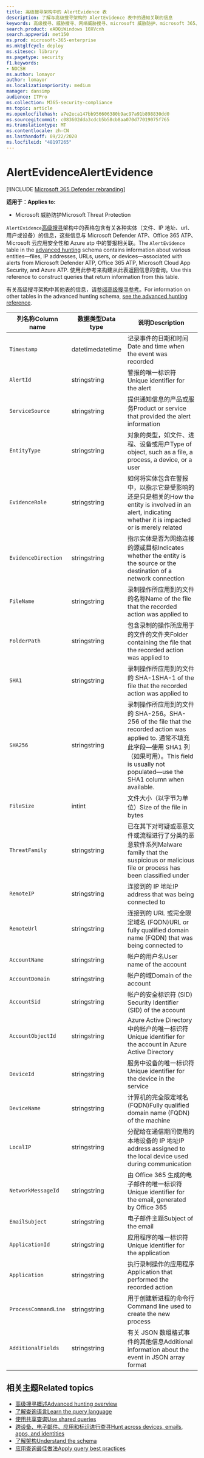 ```yaml
---
title: 高级搜寻架构中的 AlertEvidence 表
description: 了解与高级搜寻架构的 AlertEvidence 表中的通知关联的信息
keywords: 高级搜寻、威胁搜寻、网络威胁搜寻、microsoft 威胁防护、microsoft 365、mtp、m365、搜索、查询、遥测、架构参考、kusto、表、列、数据类型、说明、AlertInfo、设备、实体、证据、文件、IP 地址、设备、计算机、用户、帐户
search.product: eADQiWindows 10XVcnh
search.appverid: met150
ms.prod: microsoft-365-enterprise
ms.mktglfcycl: deploy
ms.sitesec: library
ms.pagetype: security
f1.keywords:
- NOCSH
ms.author: lomayor
author: lomayor
ms.localizationpriority: medium
manager: dansimp
audience: ITPro
ms.collection: M365-security-compliance
ms.topic: article
ms.openlocfilehash: a7e2eca147bb956606380b9ac97a91b898830dd0
ms.sourcegitcommit: c083602dda3cdcb5b58cb8aa070d77019075f765
ms.translationtype: MT
ms.contentlocale: zh-CN
ms.lasthandoff: 09/22/2020
ms.locfileid: "48197265"
---
```

# <a name="alertevidence"></a><span data-ttu-id="929cb-104">AlertEvidence</span><span class="sxs-lookup"><span data-stu-id="929cb-104">AlertEvidence</span></span>

[!INCLUDE [Microsoft 365 Defender rebranding](../includes/microsoft-defender.md)]


<span data-ttu-id="929cb-105">**适用于：**</span><span class="sxs-lookup"><span data-stu-id="929cb-105">**Applies to:**</span></span>
- <span data-ttu-id="929cb-106">Microsoft 威胁防护</span><span class="sxs-lookup"><span data-stu-id="929cb-106">Microsoft Threat Protection</span></span>

<span data-ttu-id="929cb-107">`AlertEvidence`[高级搜寻](advanced-hunting-overview.md)架构中的表格包含有关各种实体（文件、IP 地址、url、用户或设备）的信息，这些信息与 Microsoft Defender ATP、Office 365 ATP、Microsoft 云应用安全性和 Azure atp 中的警报相关联。</span><span class="sxs-lookup"><span data-stu-id="929cb-107">The `AlertEvidence` table in the [advanced hunting](advanced-hunting-overview.md) schema contains information about various entities—files, IP addresses, URLs, users, or devices—associated with alerts from Microsoft Defender ATP, Office 365 ATP, Microsoft Cloud App Security, and Azure ATP.</span></span> <span data-ttu-id="929cb-108">使用此参考来构建从此表返回信息的查询。</span><span class="sxs-lookup"><span data-stu-id="929cb-108">Use this reference to construct queries that return information from this table.</span></span>

<span data-ttu-id="929cb-109">有关高级搜寻架构中其他表的信息，请[参阅高级搜寻参考](advanced-hunting-schema-tables.md)。</span><span class="sxs-lookup"><span data-stu-id="929cb-109">For information on other tables in the advanced hunting schema, [see the advanced hunting reference](advanced-hunting-schema-tables.md).</span></span>

| <span data-ttu-id="929cb-110">列名称</span><span class="sxs-lookup"><span data-stu-id="929cb-110">Column name</span></span> | <span data-ttu-id="929cb-111">数据类型</span><span class="sxs-lookup"><span data-stu-id="929cb-111">Data type</span></span> | <span data-ttu-id="929cb-112">说明</span><span class="sxs-lookup"><span data-stu-id="929cb-112">Description</span></span> |
|-------------|-----------|-------------|
| `Timestamp` | <span data-ttu-id="929cb-113">datetime</span><span class="sxs-lookup"><span data-stu-id="929cb-113">datetime</span></span> | <span data-ttu-id="929cb-114">记录事件的日期和时间</span><span class="sxs-lookup"><span data-stu-id="929cb-114">Date and time when the event was recorded</span></span> |
| `AlertId` | <span data-ttu-id="929cb-115">string</span><span class="sxs-lookup"><span data-stu-id="929cb-115">string</span></span> | <span data-ttu-id="929cb-116">警报的唯一标识符</span><span class="sxs-lookup"><span data-stu-id="929cb-116">Unique identifier for the alert</span></span> |
| `ServiceSource` | <span data-ttu-id="929cb-117">string</span><span class="sxs-lookup"><span data-stu-id="929cb-117">string</span></span> | <span data-ttu-id="929cb-118">提供通知信息的产品或服务</span><span class="sxs-lookup"><span data-stu-id="929cb-118">Product or service that provided the alert information</span></span> |
| `EntityType` | <span data-ttu-id="929cb-119">string</span><span class="sxs-lookup"><span data-stu-id="929cb-119">string</span></span> | <span data-ttu-id="929cb-120">对象的类型，如文件、进程、设备或用户</span><span class="sxs-lookup"><span data-stu-id="929cb-120">Type of object, such as a file, a process, a device, or a user</span></span> |
| `EvidenceRole` | <span data-ttu-id="929cb-121">string</span><span class="sxs-lookup"><span data-stu-id="929cb-121">string</span></span> | <span data-ttu-id="929cb-122">如何将实体包含在警报中，以指示它是受影响的还是只是相关的</span><span class="sxs-lookup"><span data-stu-id="929cb-122">How the entity is involved in an alert, indicating whether it is impacted or is merely related</span></span> |
| `EvidenceDirection` | <span data-ttu-id="929cb-123">string</span><span class="sxs-lookup"><span data-stu-id="929cb-123">string</span></span> | <span data-ttu-id="929cb-124">指示实体是否为网络连接的源或目标</span><span class="sxs-lookup"><span data-stu-id="929cb-124">Indicates whether the entity is the source or the destination of a network connection</span></span> |
| `FileName` | <span data-ttu-id="929cb-125">string</span><span class="sxs-lookup"><span data-stu-id="929cb-125">string</span></span> | <span data-ttu-id="929cb-126">录制操作所应用到的文件的名称</span><span class="sxs-lookup"><span data-stu-id="929cb-126">Name of the file that the recorded action was applied to</span></span> |
| `FolderPath` | <span data-ttu-id="929cb-127">string</span><span class="sxs-lookup"><span data-stu-id="929cb-127">string</span></span> | <span data-ttu-id="929cb-128">包含录制的操作所应用于的文件的文件夹</span><span class="sxs-lookup"><span data-stu-id="929cb-128">Folder containing the file that the recorded action was applied to</span></span> |
| `SHA1` | <span data-ttu-id="929cb-129">string</span><span class="sxs-lookup"><span data-stu-id="929cb-129">string</span></span> | <span data-ttu-id="929cb-130">录制操作所应用到的文件的 SHA-1</span><span class="sxs-lookup"><span data-stu-id="929cb-130">SHA-1 of the file that the recorded action was applied to</span></span> |
| `SHA256` | <span data-ttu-id="929cb-131">string</span><span class="sxs-lookup"><span data-stu-id="929cb-131">string</span></span> | <span data-ttu-id="929cb-132">录制操作所应用到的文件的 SHA-256。</span><span class="sxs-lookup"><span data-stu-id="929cb-132">SHA-256 of the file that the recorded action was applied to.</span></span> <span data-ttu-id="929cb-133">通常不填充此字段—使用 SHA1 列（如果可用）。</span><span class="sxs-lookup"><span data-stu-id="929cb-133">This field is usually not populated—use the SHA1 column when available.</span></span> |
| `FileSize` | <span data-ttu-id="929cb-134">int</span><span class="sxs-lookup"><span data-stu-id="929cb-134">int</span></span> | <span data-ttu-id="929cb-135">文件大小（以字节为单位）</span><span class="sxs-lookup"><span data-stu-id="929cb-135">Size of the file in bytes</span></span> |
| `ThreatFamily` | <span data-ttu-id="929cb-136">string</span><span class="sxs-lookup"><span data-stu-id="929cb-136">string</span></span> | <span data-ttu-id="929cb-137">已在其下对可疑或恶意文件或流程进行了分类的恶意软件系列</span><span class="sxs-lookup"><span data-stu-id="929cb-137">Malware family that the suspicious or malicious file or process has been classified under</span></span> |
| `RemoteIP` | <span data-ttu-id="929cb-138">string</span><span class="sxs-lookup"><span data-stu-id="929cb-138">string</span></span> | <span data-ttu-id="929cb-139">连接到的 IP 地址</span><span class="sxs-lookup"><span data-stu-id="929cb-139">IP address that was being connected to</span></span> |
| `RemoteUrl` | <span data-ttu-id="929cb-140">string</span><span class="sxs-lookup"><span data-stu-id="929cb-140">string</span></span> | <span data-ttu-id="929cb-141">连接到的 URL 或完全限定域名 (FQDN)</span><span class="sxs-lookup"><span data-stu-id="929cb-141">URL or fully qualified domain name (FQDN) that was being connected to</span></span> |
| `AccountName` | <span data-ttu-id="929cb-142">string</span><span class="sxs-lookup"><span data-stu-id="929cb-142">string</span></span> | <span data-ttu-id="929cb-143">帐户的用户名</span><span class="sxs-lookup"><span data-stu-id="929cb-143">User name of the account</span></span> |
| `AccountDomain` | <span data-ttu-id="929cb-144">string</span><span class="sxs-lookup"><span data-stu-id="929cb-144">string</span></span> | <span data-ttu-id="929cb-145">帐户的域</span><span class="sxs-lookup"><span data-stu-id="929cb-145">Domain of the account</span></span> |
| `AccountSid` | <span data-ttu-id="929cb-146">string</span><span class="sxs-lookup"><span data-stu-id="929cb-146">string</span></span> | <span data-ttu-id="929cb-147">帐户的安全标识符 (SID) </span><span class="sxs-lookup"><span data-stu-id="929cb-147">Security Identifier (SID) of the account</span></span> |
| `AccountObjectId` | <span data-ttu-id="929cb-148">string</span><span class="sxs-lookup"><span data-stu-id="929cb-148">string</span></span> | <span data-ttu-id="929cb-149">Azure Active Directory 中的帐户的唯一标识符</span><span class="sxs-lookup"><span data-stu-id="929cb-149">Unique identifier for the account in Azure Active Directory</span></span> |
| `DeviceId` | <span data-ttu-id="929cb-150">string</span><span class="sxs-lookup"><span data-stu-id="929cb-150">string</span></span> | <span data-ttu-id="929cb-151">服务中设备的唯一标识符</span><span class="sxs-lookup"><span data-stu-id="929cb-151">Unique identifier for the device in the service</span></span> |
| `DeviceName` | <span data-ttu-id="929cb-152">string</span><span class="sxs-lookup"><span data-stu-id="929cb-152">string</span></span> | <span data-ttu-id="929cb-153">计算机的完全限定域名 (FQDN)</span><span class="sxs-lookup"><span data-stu-id="929cb-153">Fully qualified domain name (FQDN) of the machine</span></span> |
| `LocalIP` | <span data-ttu-id="929cb-154">string</span><span class="sxs-lookup"><span data-stu-id="929cb-154">string</span></span> | <span data-ttu-id="929cb-155">分配给在通信期间使用的本地设备的 IP 地址</span><span class="sxs-lookup"><span data-stu-id="929cb-155">IP address assigned to the local device used during communication</span></span> |
| `NetworkMessageId` | <span data-ttu-id="929cb-156">string</span><span class="sxs-lookup"><span data-stu-id="929cb-156">string</span></span> | <span data-ttu-id="929cb-157">由 Office 365 生成的电子邮件的唯一标识符</span><span class="sxs-lookup"><span data-stu-id="929cb-157">Unique identifier for the email, generated by Office 365</span></span> |
| `EmailSubject` | <span data-ttu-id="929cb-158">string</span><span class="sxs-lookup"><span data-stu-id="929cb-158">string</span></span> | <span data-ttu-id="929cb-159">电子邮件主题</span><span class="sxs-lookup"><span data-stu-id="929cb-159">Subject of the email</span></span> |
| `ApplicationId` | <span data-ttu-id="929cb-160">string</span><span class="sxs-lookup"><span data-stu-id="929cb-160">string</span></span> | <span data-ttu-id="929cb-161">应用程序的唯一标识符</span><span class="sxs-lookup"><span data-stu-id="929cb-161">Unique identifier for the application</span></span> |
| `Application` | <span data-ttu-id="929cb-162">string</span><span class="sxs-lookup"><span data-stu-id="929cb-162">string</span></span> | <span data-ttu-id="929cb-163">执行录制操作的应用程序</span><span class="sxs-lookup"><span data-stu-id="929cb-163">Application that performed the recorded action</span></span> |
| `ProcessCommandLine` | <span data-ttu-id="929cb-164">string</span><span class="sxs-lookup"><span data-stu-id="929cb-164">string</span></span> | <span data-ttu-id="929cb-165">用于创建新进程的命令行</span><span class="sxs-lookup"><span data-stu-id="929cb-165">Command line used to create the new process</span></span> |
| `AdditionalFields` | <span data-ttu-id="929cb-166">string</span><span class="sxs-lookup"><span data-stu-id="929cb-166">string</span></span> | <span data-ttu-id="929cb-167">有关 JSON 数组格式事件的其他信息</span><span class="sxs-lookup"><span data-stu-id="929cb-167">Additional information about the event in JSON array format</span></span> |

## <a name="related-topics"></a><span data-ttu-id="929cb-168">相关主题</span><span class="sxs-lookup"><span data-stu-id="929cb-168">Related topics</span></span>
- [<span data-ttu-id="929cb-169">高级搜寻概述</span><span class="sxs-lookup"><span data-stu-id="929cb-169">Advanced hunting overview</span></span>](advanced-hunting-overview.md)
- [<span data-ttu-id="929cb-170">了解查询语言</span><span class="sxs-lookup"><span data-stu-id="929cb-170">Learn the query language</span></span>](advanced-hunting-query-language.md)
- [<span data-ttu-id="929cb-171">使用共享查询</span><span class="sxs-lookup"><span data-stu-id="929cb-171">Use shared queries</span></span>](advanced-hunting-shared-queries.md)
- [<span data-ttu-id="929cb-172">跨设备、电子邮件、应用和标识进行查寻</span><span class="sxs-lookup"><span data-stu-id="929cb-172">Hunt across devices, emails, apps, and identities</span></span>](advanced-hunting-query-emails-devices.md)
- [<span data-ttu-id="929cb-173">了解架构</span><span class="sxs-lookup"><span data-stu-id="929cb-173">Understand the schema</span></span>](advanced-hunting-schema-tables.md)
- [<span data-ttu-id="929cb-174">应用查询最佳做法</span><span class="sxs-lookup"><span data-stu-id="929cb-174">Apply query best practices</span></span>](advanced-hunting-best-practices.md)
